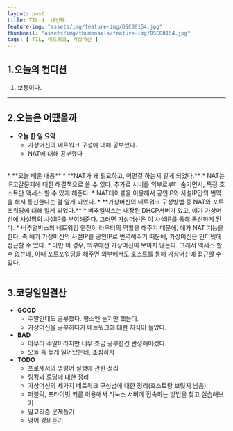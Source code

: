 ```yaml
---
layout: post
title: TIL-4, 네번째.
feature-img: "assets/img/feature-img/DSC00154.jpg"
thumbnail: "assets/img/thumbnails/feature-img/DSC00154.jpg"
tags: [ TIL, 네트워크, 가상머신 ]
---
```


## 1.오늘의 컨디션
1. 보통이다.

***

## 2.오늘은 어땠을까
* **오늘 한 일 요약**  
  * 가상머신의 네트워크 구성에 대해 공부했다.
  * NAT에 대해 공부했다
<br>
* **오늘 배운 내용**  
  * **NAT가 왜 필요하고, 어떤걸 하는지 알게 되었다.**
    * NAT는 IP고갈문제에 대한 해결책으로 쓸 수 있다.
      추가로 서버를 외부로부터 숨기면서, 특정 호스트만 액세스 할 수 있게 해준다.
    * NAT테이블을 이용해서 공인IP와 사설IP간의 번역을 해서 통신한다는 걸 알게 되었다.
  * **가상머신의 네트워크 구성방법 중 NAT와 포트포워딩에 대해 알게 되었다.**
    * 버추얼박스는 내장된 DHCP서버가 있고, 얘가 가상머신에 사설망의 사설IP를 부여해준다.
      그러면 가상머신은 이 사설IP를 통해 통신하게 된다.
    * 버추얼박스의 네트워킹 엔진이 라우터의 역할을 해주기 때문에, 
      얘가 NAT 기능을 한다. 즉 얘가 가상머신의 사설IP를 공인IP로 번역해주기 때문에,
      가상머신은 인터넷에 접근할 수 있다.
    * 다만 이 경우, 외부에선 가상머신이 보이지 않는다. 그래서 액세스 할 수 없는데,
      이때 포트포워딩을 해주면 외부에서도 호스트를 통해 가상머신에 접근할 수 있다.
    
***

## 3.코딩일일결산
* **GOOD**
  * 주말인데도 공부했다. 평소엔 놀기만 했는데.
  * 가상머신을 공부하다가 네트워크에 대한 지식이 늘었다.
* **BAD**
  * 아무리 주말이라지만 너무 조금 공부한건 반성해야겠다.
  * 오늘 좀 늦게 일어났는데, 조심하자
* **TODO**
  * 프로세서의 명령어 실행에 관한 정리
  * 링킹과 로딩에 대한 정리
  * 가상머신의 세가지 네트워크 구성법에 대한 정리(호스트랑 브릿지 남음)
  * 퍼블릭, 프라이빗 키를 이용해서 리눅스 서버에 접속하는 방법을 찾고 실습해보기
  * 알고리즘 문제풀기
  * 영어 강의듣기

